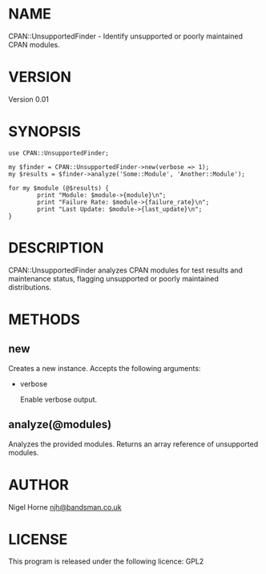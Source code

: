 # NAME

CPAN::UnsupportedFinder - Identify unsupported or poorly maintained CPAN modules.

# VERSION

Version 0.01

# SYNOPSIS

    use CPAN::UnsupportedFinder;

    my $finder = CPAN::UnsupportedFinder->new(verbose => 1);
    my $results = $finder->analyze('Some::Module', 'Another::Module');

    for my $module (@$results) {
            print "Module: $module->{module}\n";
            print "Failure Rate: $module->{failure_rate}\n";
            print "Last Update: $module->{last_update}\n";
    }

# DESCRIPTION

CPAN::UnsupportedFinder analyzes CPAN modules for test results and maintenance status, flagging unsupported or poorly maintained distributions.

# METHODS

## new

Creates a new instance. Accepts the following arguments:

- verbose

    Enable verbose output.

## analyze(@modules)

Analyzes the provided modules. Returns an array reference of unsupported modules.

# AUTHOR

Nigel Horne <njh@bandsman.co.uk>

# LICENSE

This program is released under the following licence: GPL2
